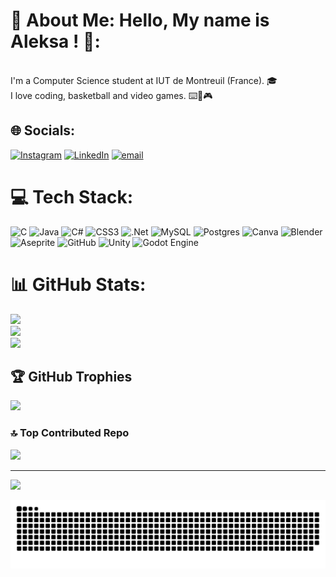 # 💫 About Me: Hello, My name is Aleksa ! 👋:
<br>I'm a Computer Science student at IUT de Montreuil (France).  🎓<br>I love coding, basketball and video games. ⌨️🏀🎮


## 🌐 Socials:
[![Instagram](https://img.shields.io/badge/Instagram-%23E4405F.svg?logo=Instagram&logoColor=white)](https://instagram.com/imaleksa1) [![LinkedIn](https://img.shields.io/badge/LinkedIn-%230077B5.svg?logo=linkedin&logoColor=white)](https://www.linkedin.com/in/aleksa-tovarlaza-6a4a282a3/) [![email](https://img.shields.io/badge/Email-D14836?logo=gmail&logoColor=white)](mailto:tovarlazaa@gmail.com) 

# 💻 Tech Stack:
![C](https://img.shields.io/badge/c-%2300599C.svg?style=for-the-badge&logo=c&logoColor=white) ![Java](https://img.shields.io/badge/java-%23ED8B00.svg?style=for-the-badge&logo=openjdk&logoColor=white) ![C#](https://img.shields.io/badge/c%23-%23239120.svg?style=for-the-badge&logo=csharp&logoColor=white) ![CSS3](https://img.shields.io/badge/css3-%231572B6.svg?style=for-the-badge&logo=css3&logoColor=white) ![.Net](https://img.shields.io/badge/.NET-5C2D91?style=for-the-badge&logo=.net&logoColor=white) ![MySQL](https://img.shields.io/badge/mysql-4479A1.svg?style=for-the-badge&logo=mysql&logoColor=white) ![Postgres](https://img.shields.io/badge/postgres-%23316192.svg?style=for-the-badge&logo=postgresql&logoColor=white) ![Canva](https://img.shields.io/badge/Canva-%2300C4CC.svg?style=for-the-badge&logo=Canva&logoColor=white) ![Blender](https://img.shields.io/badge/blender-%23F5792A.svg?style=for-the-badge&logo=blender&logoColor=white) ![Aseprite](https://img.shields.io/badge/Aseprite-FFFFFF?style=for-the-badge&logo=Aseprite&logoColor=#7D929E) ![GitHub](https://img.shields.io/badge/github-%23121011.svg?style=for-the-badge&logo=github&logoColor=white) ![Unity](https://img.shields.io/badge/unity-%23000000.svg?style=for-the-badge&logo=unity&logoColor=white) ![Godot Engine](https://img.shields.io/badge/GODOT-%23FFFFFF.svg?style=for-the-badge&logo=godot-engine)
# 📊 GitHub Stats:
![](https://github-readme-stats.vercel.app/api?username=Ronin0205&theme=dark&hide_border=false&include_all_commits=true&count_private=true)<br/>
![](https://github-readme-streak-stats.herokuapp.com/?user=Ronin0205&theme=dark&hide_border=false)<br/>
![](https://github-readme-stats.vercel.app/api/top-langs/?username=Ronin0205&theme=dark&hide_border=false&include_all_commits=true&count_private=true&layout=compact)

## 🏆 GitHub Trophies
![](https://github-profile-trophy.vercel.app/?username=Ronin0205&theme=radical&no-frame=false&no-bg=true&margin-w=4)

### 🔝 Top Contributed Repo
![](https://github-contributor-stats.vercel.app/api?username=Ronin0205&limit=5&theme=dark&combine_all_yearly_contributions=true)

---
[![](https://visitcount.itsvg.in/api?id=Ronin0205&icon=0&color=0)](https://visitcount.itsvg.in)


<picture>
  <source media="(prefers-color-scheme: dark)" srcset="https://raw.githubusercontent.com/Ronin0205/Ronin0205/output/github-snake-dark.svg" />
  <source media="(prefers-color-scheme: light)" srcset="https://raw.githubusercontent.com/Ronin0205/Ronin0205/output/github-snake.svg" />
  <img alt="github-snake" src="https://raw.githubusercontent.com/Ronin0205/Ronin0205/output/github-snake.svg" />
</picture>
